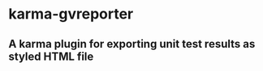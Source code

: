 karma-gvreporter
=======================

## A karma plugin for exporting unit test results as styled HTML file